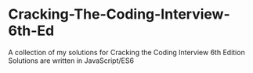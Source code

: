 # Cracking-The-Coding-Interview-6th-Ed

A collection of my solutions for Cracking the Coding Interview 6th Edition
Solutions are written in JavaScript/ES6
